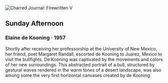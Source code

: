 <div class="artwork-of-the-day">
  <div class="container">
    <div class="img-wrapper">
      <img
        src="https://uploads0.wikiart.org/images/elaine-de-kooning/sunday-afternoon-1957.jpg"
        alt="Charred Journal: Firewritten V" />
    </div>
    <div class="artwork-detail">
      <div class="artwork-origin"> 
        <h2 class="artwork-name">Sunday Afternoon</h2>
        <h3 class="artist">
          Elaine de Kooning
                    ·  1957
        </h3>
      </div>
      <p class="description">
        <span class="artwork-description-text ng-binding" ng-bind-html="viewModel.ArtworkOfTheDay.Description | unsafe">Shortly after receiving her professorship at the University of New Mexico, her friend, poet Margaret Randall, escorted de Kooning to Juarez, Mexico to visit the bullfights. De Kooning was captivated by the movements and colors of her new surroundings. This abstracted portrait of a bull, structured by gestural waves rendered in the warm tones of a desert landscape, was also among some the very first horizontal canvases created by de Kooning.</span>
                        <div class="text-shadow-container" ng-show="showShadow" style=""></div>
      </p>
    </div>
  </div>

</div>
